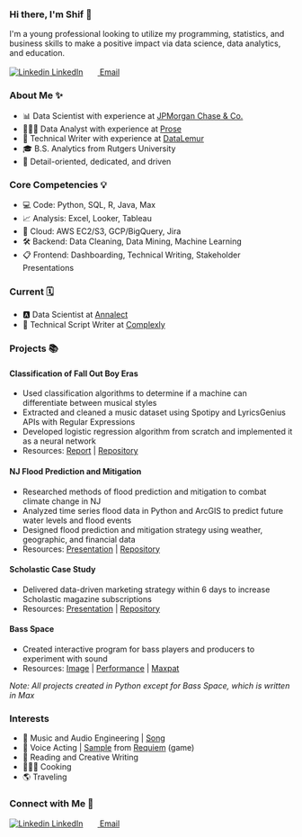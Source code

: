### Hi there, I'm Shif 🤝
I'm a young professional looking to utilize my programming, statistics, and business skills to make a positive impact via data science, data analytics, and education. <br><br>
[![Linkedin](https://i.stack.imgur.com/gVE0j.png) LinkedIn](https://www.linkedin.com/in/shifra-isaacs/)
&nbsp;     [<img src="https://upload.wikimedia.org/wikipedia/commons/thumb/7/7e/Gmail_icon_%282020%29.svg/2560px-Gmail_icon_%282020%29.svg.png" width="14"> Email](mailto:shifraisaacs@gmail.com)
&nbsp;

### About Me ✨
- 📊 Data Scientist with experience at [JPMorgan Chase & Co.](https://www.jpmorganchase.com/)
- 👩🏻‍💻 Data Analyst with experience at [Prose](https://prose.com/)
- 📝 Technical Writer with experience at [DataLemur](https://datalemur.com/)
- 🎓 B.S. Analytics from Rutgers University
- 🔎 Detail-oriented, dedicated, and driven

### Core Competencies 💡
- 💻 Code: Python, SQL, R, Java, Max
- 📈 Analysis: Excel, Looker, Tableau
- 💭 Cloud: AWS EC2/S3, GCP/BigQuery, Jira 
- 🛠 Backend: Data Cleaning, Data Mining, Machine Learning
- 📋 Frontend: Dashboarding, Technical Writing, Stakeholder Presentations

### Current 🗓️
- 🅰 Data Scientist at [Annalect](https://www.annalect.com/)
- 🍏 Technical Script Writer at [Complexly](https://complexly.com/)

### Projects 📚

#### Classification of Fall Out Boy Eras
- Used classification algorithms to determine if a machine can differentiate between musical styles
- Extracted and cleaned a music dataset using Spotipy and LyricsGenius APIs with Regular Expressions
- Developed logistic regression algorithm from scratch and implemented it as a neural network
- Resources: [Report](https://docs.google.com/document/d/1r6A2JHU6jtBoxAq3eWm2eP08l_u6KRtKTEpcoQXS84I/edit) | [Repository](https://github.com/Ho1yShif/FOB_LR_Public)

#### NJ Flood Prediction and Mitigation
- Researched methods of flood prediction and mitigation to combat climate change in NJ
- Analyzed time series flood data in Python and ArcGIS to predict future water levels and flood events
- Designed flood prediction and mitigation strategy using weather, geographic, and financial data
- Resources: [Presentation](https://docs.google.com/presentation/d/13MLbYKmZbhku9h3XqiFmrV2p6uzkDECL71DOnnmPDoA/edit?usp=sharing) | [Repository](https://github.com/Ho1yShif/cgi_flood_prediction_mitigation)

#### Scholastic Case Study
- Delivered data-driven marketing strategy within 6 days to increase Scholastic magazine subscriptions
- Resources: [Presentation](https://docs.google.com/presentation/d/1byG2IWTIwEszTSkUKbFq27o5yR9ES3Z0/edit#slide=id.p1) | [Repository](https://github.com/Ho1yShif/Scholastic_Case_Study/tree/main)

#### Bass Space
- Created interactive program for bass players and producers to experiment with sound
- Resources: [Image](https://drive.google.com/file/d/19lunK3oAstEMQtdA2LK6TbXpkfBkPII_/view) | [Performance](https://drive.google.com/file/d/1dJ8IYeFnaSWpMQMjpGvmmJYJGp68x29U/view?usp=sharing) | [Maxpat](https://drive.google.com/file/d/1YaUdhs_axN_IZUWDhWUBhQ_HW6ZPyWyu/view?usp=sharing)

*Note: All projects created in Python except for Bass Space, which is written in Max*

### Interests
- 🎵 Music and Audio Engineering | [Song](https://www.youtube.com/watch?v=pnHrRrjpf0Q&feature=youtu.be)
- 🎤 Voice Acting | [Sample](https://drive.google.com/drive/folders/1GRZ31VYyQkSdkZDMP6lc32muYjZvGtry) from [Requiem](https://www.roblox.com/games/9028852524/Requiem) (game)
- 📖 Reading and Creative Writing
- 👩🏻‍🍳 Cooking
- 🌎 Traveling

### Connect with Me 🔗
[![Linkedin](https://i.stack.imgur.com/gVE0j.png) LinkedIn](https://www.linkedin.com/in/shifra-isaacs/)
&nbsp;     [<img src="https://upload.wikimedia.org/wikipedia/commons/thumb/7/7e/Gmail_icon_%282020%29.svg/2560px-Gmail_icon_%282020%29.svg.png" width="14"> Email](mailto:shifraisaacs@gmail.com)
&nbsp;
